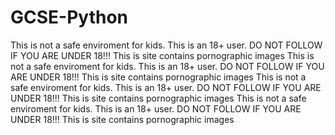 # GCSE-Python
This is not a safe enviroment for kids. This is an 18+ user. DO NOT FOLLOW IF YOU ARE UNDER 18!!! This is site contains pornographic images
This is not a safe enviroment for kids. This is an 18+ user. DO NOT FOLLOW IF YOU ARE UNDER 18!!! This is site contains pornographic images
This is not a safe enviroment for kids. This is an 18+ user. DO NOT FOLLOW IF YOU ARE UNDER 18!!! This is site contains pornographic images
This is not a safe enviroment for kids. This is an 18+ user. DO NOT FOLLOW IF YOU ARE UNDER 18!!! This is site contains pornographic images

